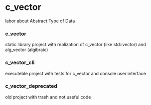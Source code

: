 # c_vector
labor about Abstract Type of Data 

### c_vector
static library project with realization of c_vector (like std::vector) and alg_vector (algibraic)

### c_vector_cli
executeble project with tests for c_vector and console user interface

### c_vector_deprecated
old project with trash and not useful code
